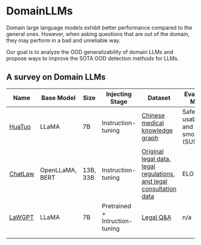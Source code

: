 # DomainLLMs
Domain large language models exhibit better performance compared to the general ones. However, when asking questions that are out of the domain, they may perform in a bad and unreliable way. 

Our goal is to analyze the OOD generalizability of domain LLMs and propose ways to improve the SOTA OOD detection methods for LLMs.

## A survey on Domain LLMs

| Name | Base Model | Size | Injecting Stage | Dataset | Evaluation Metric | Domain |
|---|---|---|---|---|---|---|
| [HuaTuo](https://github.com/SCIR-HI/Huatuo-Llama-Med-Chinese/tree/main) | LLaMA | 7B | Instruction-tuning | [Chinese medical knowledge graph](https://github.com/SCIR-HI/Huatuo-Llama-Med-Chinese/tree/main/data) | Safety, usability, and smoothness (SUS) | Biomedical |
| [ChatLaw](https://github.com/PKU-YuanGroup/ChatLaw) | OpenLLaMA, BERT | 13B, 33B | Instruction-tuning | [Original legal data, legal regulations, and legal consultation data](https://github.com/PKU-YuanGroup/ChatLaw/tree/main/data) | ELO score | Law |
| [LaWGPT](https://github.com/pengxiao-song/LaWGPT) | LLaMA | 7B | Pretrained + Intruction-tuning | [Legal Q&A](https://github.com/pengxiao-song/awesome-chinese-legal-resources/tree/main) | n/a | Law |
|   |   |   |   |   |||
|   |   |   |   |   |||                      
